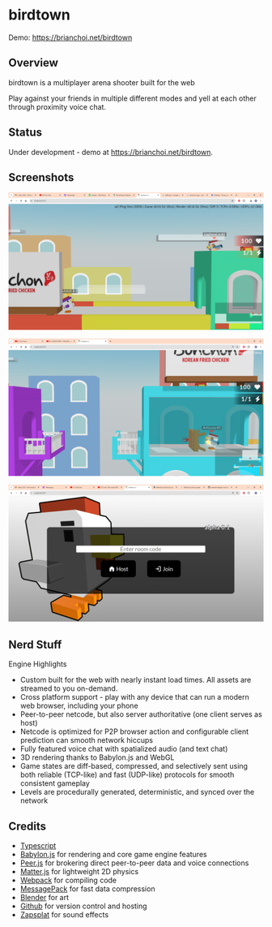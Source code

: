 # birdtown

Demo: https://brianchoi.net/birdtown

## Overview

birdtown is a multiplayer arena shooter built for the web

Play against your friends in multiple different modes and yell at each other through proximity voice chat.

## Status

Under development - demo at https://brianchoi.net/birdtown.

## Screenshots

![Multiplayer gaming](https://github.com/bchoi12/birdtown/blob/master/screenshots/devlog043.png?raw=true)

![Table cover](https://github.com/bchoi12/birdtown/blob/master/screenshots/devlog049.png?raw=true)

![Login screen](https://github.com/bchoi12/birdtown/blob/master/screenshots/devlog050.png?raw=true)

## Nerd Stuff

Engine Highlights
 * Custom built for the web with nearly instant load times. All assets are streamed to you on-demand.
 * Cross platform support - play with any device that can run a modern web browser, including your phone
 * Peer-to-peer netcode, but also server authoritative (one client serves as host)
 * Netcode is optimized for P2P browser action and configurable client prediction can smooth network hiccups
 * Fully featured voice chat with spatialized audio (and text chat)
 * 3D rendering thanks to Babylon.js and WebGL
 * Game states are diff-based, compressed, and selectively sent using both reliable (TCP-like) and fast (UDP-like) protocols for smooth consistent gameplay
 * Levels are procedurally generated, deterministic, and synced over the network

## Credits

 * [Typescript](https://www.typescriptlang.org/)
 * [Babylon.js](https://www.babylonjs.com/) for rendering and core game engine features
 * [Peer.js](https://peerjs.com/) for brokering direct peer-to-peer data and voice connections
 * [Matter.js](https://brm.io/matter-js/) for lightweight 2D physics
 * [Webpack](https://webpack.js.org/) for compiling code
 * [MessagePack](https://msgpack.org/index.html) for fast data compression
 * [Blender](https://www.blender.org/) for art
 * [Github](https://github.com/) for version control and hosting
 * [Zapsplat](https://www.zapsplat.com/) for sound effects